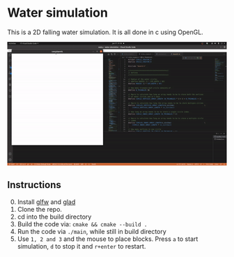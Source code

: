 # Water simulation

This is a 2D falling water simulation. It is all done in c using OpenGL.

![img](img/readme.gif)

## Instructions

0. Install [glfw](https://www.glfw.org/) and [glad](https://glad.dav1d.de/)
1. Clone the repo.
2. cd into the build directory
3. Build the code via: ```cmake && cmake --build .```
4. Run the code via ```./main```, while still in build directory
5. Use ```1, 2 and 3``` and the mouse to place blocks. Press ```a``` to start simulation, ```d``` to stop it and ```r+enter``` to restart.
